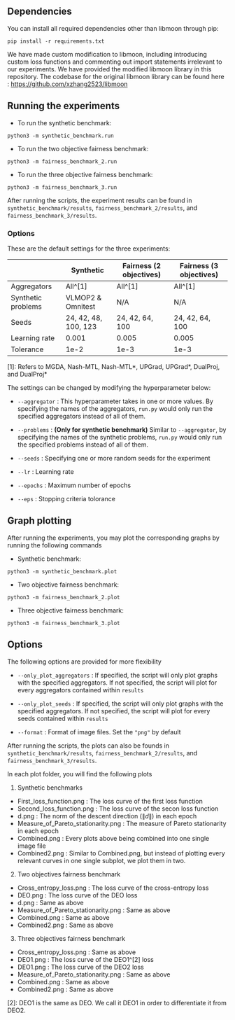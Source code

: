 
## Dependencies 

You can install all required dependencies other than libmoon through pip: 
```
pip install -r requirements.txt
``` 
We have made custom modification to libmoon, including introducing custom loss functions and commenting out import statements irrelevant to our experiments. We have provided the modified libmoon library in this repository. The codebase for the original libmoon library can be found here : https://github.com/xzhang2523/libmoon

## Running the experiments

- To run the synthetic benchmark: 
```
python3 -m synthetic_benchmark.run
```
- To run the two objective fairness benchmark: 
```
python3 -m fairness_benchmark_2.run
```
- To run the three objective fairness benchmark: 
```
python3 -m fairness_benchmark_3.run
```

After running the scripts, the experiment results can be found in `synthetic_benchmark/results`, `fairness_benchmark_2/results`, and `fairness_benchmark_3/results`. 

### Options

These are the default settings for the three experiments:

|                    | Synthetic            | Fairness (2 objectives) | Fairness (3 objectives) |
|--------------------|----------------------|-------------------------|-------------------------|
| Aggregators        | All^[1]              | All^[1]                 | All^[1]                |
| Synthetic problems | VLMOP2 & Omnitest    | N/A                     | N/A                     |
| Seeds              | 24, 42, 48, 100, 123 | 24, 42, 64, 100         | 24, 42, 64, 100         |
| Learning rate      | 0.001                | 0.005                   | 0.005                   |
| Tolerance          | 1e-2                 | 1e-3                    | 1e-3                    |


[1]: Refers to MGDA, Nash-MTL, Nash-MTL\*, UPGrad, UPGrad\*, DualProj, and DualProj\*

The settings can be changed by modifying the hyperparameter below:
- `--aggregator` : This hyperparameter takes in one or more values. By specifying the names of the aggregators, `run.py` would only run the specified aggregators instead of all of them.

- `--problems` : **(Only for synthetic benchmark)** Similar to `--aggregator`, by specifying the names of the synthetic problems, `run.py` would only run the specified problems instead of all of them.

- `--seeds` : Specifying one or more random seeds for the experiment

- `--lr` : Learning rate

- `--epochs` : Maximum number of epochs

- `--eps` : Stopping criteria tolorance 

## Graph plotting 
After running the experiments, you may plot the corresponding graphs by running the following commands

- Synthetic benchmark: 
```
python3 -m synthetic_benchmark.plot
```
- Two objective fairness benchmark: 
```
python3 -m fairness_benchmark_2.plot
```
- Three objective fairness benchmark: 
```
python3 -m fairness_benchmark_3.plot
```

## Options

The following options are provided for more flexibility
- `--only_plot_aggregators` : If specified, the script will only plot graphs with the specified aggregators. If not specified, the script will plot for every aggregators contained within `results`

- `--only_plot_seeds` : If specified, the script will only plot graphs with the specified aggregators. If not specified, the script will plot for every seeds contained within `results`

- `--format` : Format of image files. Set the `"png"` by default

After running the scripts, the plots can also be founds in `synthetic_benchmark/results`, `fairness_benchmark_2/results`, and `fairness_benchmark_3/results`. 

In each plot folder, you will find the following plots

1. Synthetic benchmarks
- First_loss_function.png : The loss curve of the first loss function
- Second_loss_function.png : The loss curve of the secon loss function
- d.png : The norm of the descent direction ($\|d\|$) in each epoch
- Measure_of_Pareto_stationarity.png : The measure of Pareto stationarity in each epoch
- Combined.png : Every plots above being combined into one single image file
- Combined2.png : Similar to Combined.png, but instead of plotting every relevant curves in one single subplot, we plot them in two.

2. Two objectives fairness benchmark
- Cross_entropy_loss.png : The loss curve of the cross-entropy loss
- DEO.png : The loss curve of the DEO loss
- d.png : Same as above
- Measure_of_Pareto_stationarity.png : Same as above
- Combined.png : Same as above
- Combined2.png : Same as above

3. Three objectives fairness benchmark
- Cross_entropy_loss.png : Same as above
- DEO1.png : The loss curve of the DEO1^[2] loss
- DEO1.png : The loss curve of the DEO2 loss
- Measure_of_Pareto_stationarity.png : Same as above
- Combined.png : Same as above
- Combined2.png : Same as above

[2]: DEO1 is the same as DEO. We call it DEO1 in order to differentiate it from DEO2. 
